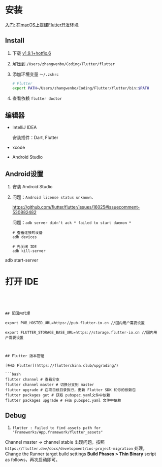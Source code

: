 # 安装
[入门: 在macOS上搭建Flutter开发环境](https://flutterchina.club/setup-macos/)

## Install

1. 下载 [v1.9.1+hotfix.6](https://storage.googleapis.com/flutter_infra/releases/stable/macos/flutter_macos_v1.9.1+hotfix.6-stable.zip)

2. 解压到 `/Users/zhangwenbo/Coding/Flutter/flutter`

3. 添加环境变量 `～/.zshrc` 
   ```bash
   # Flutter
   export PATH=/Users/zhangwenbo/Coding/Flutter/flutter/bin:$PATH
   ```
4. 查看依赖 `flutter doctor`



## 编辑器

- IntelliJ IDEA

  安装插件：Dart, Flutter

- xcode

- Android Studio



##  Android设置

1. 安装 Android Studio

2. 问题：`Android license status unknown.`

   https://github.com/flutter/flutter/issues/16025#issuecomment-530882482

   问题：`adb server didn't ack * failed to start daemon *`

   ```
   # 查看连接的设备
   adb devices
   
   # 先关闭 IDE
   adb kill-server
adb start-server
   # 打开 IDE
   ```
   



## 配国内代理

export PUB_HOSTED_URL=https://pub.flutter-io.cn //国内用户需要设置 

export FLUTTER_STORAGE_BASE_URL=https://storage.flutter-io.cn //国内用户需要设置



## Flutter 版本管理

[升级 Flutter](https://flutterchina.club/upgrading/)

```bash 
flutter channel # 查看分支
flutter channel master # 切换分支到 master
flutter upgrade # 在项目根目录执行，更新 Flutter SDK 和你的依赖包
flutter packages get # 获取 pubspec.yaml文件中依赖
flutter packages upgrade # 升级 pubspec.yaml 文件中依赖
```



## Debug

1. `flutter : Failed to find assets path for "Frameworks/App.framework/flutter_assets"`

Channel master -> channel stable 出现问题，按照 `https://flutter.dev/docs/development/ios-project-migration` 处理， Change the Runner target build settings **Build Phases > Thin Binary** script as follows，再次启动即可。

